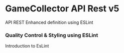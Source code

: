 # GameCollector API Rest v5

API REST Enhanced definition using ESLint

### Quality Control & Styling using ESLint

Introduction to EsLint

